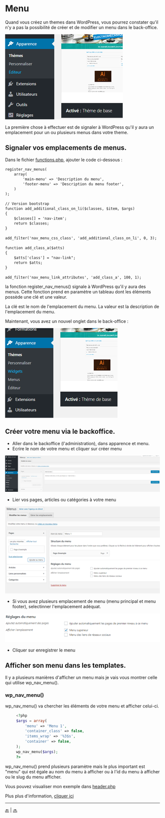 # Menu

Quand vous créez un themes dans WordPress, vous pourrez constater qu'il n'y a pas la possibilité de 
créer et de modifier un menu dans le back-office.

![cover](../images/sans-menu.png)


La première chose à effectuer est de signaler à WordPress qu'il y aura un emplacement pour un ou plusieurs menus dans votre theme.
 
 
## Signaler vos emplacements de menus.

Dans le fichier [functions.php](functions.md), ajouter le code ci-dessous :

```
register_nav_menus(
    array(
        'main-menu' => 'Description du menu',
        'footer-menu' => 'Description du menu footer',
    )
);

// Version bootstrap
function add_additional_class_on_li($classes, $item, $args)
{
    $classes[] = 'nav-item';
    return $classes;
}

add_filter('nav_menu_css_class', 'add_additional_class_on_li', 0, 3);

function add_class_a($atts)
{
    $atts['class'] = "nav-link";
    return $atts;
}

add_filter('nav_menu_link_attributes', 'add_class_a', 100, 1);
```

la fonction register_nav_menus() signale à WordPress qu'il y aura des menus.
Cette fonction prend en paramètre un tableau dont les éléments possède une clé et une valeur.

La clé est le nom de l'emplacement du menu.
La valeur est la description de l'emplacement du menu.

Maintenant, vous avez un nouvel onglet dans le back-office :

![cover](../images/avec-menu.png)


## Créer votre menu via le backoffice.

- Aller dans le backoffice (l'administration), dans apparence et menu.
- Ecrire le nom de votre menu et cliquer sur créer menu

![cover](../images/avec-menu-2.png)

- Lier vos pages, articles ou catégories à votre menu

![cover](../images/avec-menu-3.png)

- Si vous avez plusieurs emplacement de menu (menu principal et menu footer), selectinner l'emplacement adéquat.

![cover](../images/avec-menu-4.png)

- Cliquer sur enregistrer le menu

## Afficher son menu dans les templates.

Il y a plusieurs manières d'afficher un menu mais je vais vous montrer celle qui utilise wp_nav_menu().

### wp_nav_menu()

wp_nav_menu() va chercher les éléments de votre menu et afficher celui-ci.

```php
     <?php
     $args = array(
         'menu' => 'Menu 1',
         'container_class' => false,
         'items_wrap' => '%3$s',
         'container' => false,
     );
     wp_nav_menu($args);
     ?>
```

wp_nav_menu() prend plusieurs paramètre mais le plus important est "menu" qui est égale au nom du menu à afficher ou à l'id du menu à afficher ou le slug du menu afficher.

Vous pouvez visualiser mon exemple dans [header.php](../header.php)

Plus plus d'information, [cliquer ici](https://developer.wordpress.org/reference/functions/wp_nav_menu/)


---

[:back:](assets.md) | [:soon:](traduction.md)

